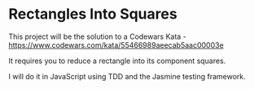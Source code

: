 # Rectangles Into Squares

This project will be the solution to a Codewars Kata - https://www.codewars.com/kata/55466989aeecab5aac00003e

It requires you to reduce a rectangle into its component squares.

I will do it in JavaScript using TDD and the Jasmine testing framework.